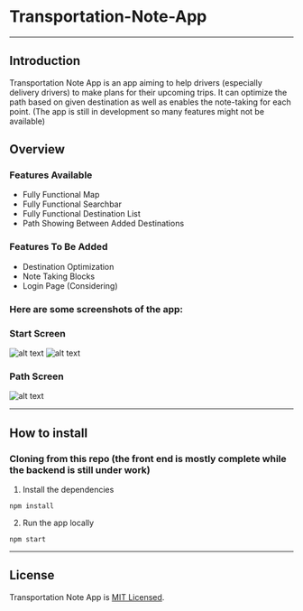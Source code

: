 # Transportation-Note-App
___
## Introduction
Transportation Note App is an app aiming to help drivers (especially delivery drivers) to make plans for their upcoming trips. 
It can optimize the path based on given destination as well as enables the note-taking for each point.
(The app is still in development so many features might not be available)
## Overview

### Features Available
* Fully Functional Map
* Fully Functional Searchbar
* Fully Functional Destination List
* Path Showing Between Added Destinations

### Features To Be Added
* Destination Optimization
* Note Taking Blocks
* Login Page (Considering)

### Here are some screenshots of the app:

### Start Screen 
![alt text](https://github.com/khoakazy12345/Transportation-Note-App/blob/master/my-app/ScreenShots/StartScreen1.PNG)
![alt text](https://github.com/khoakazy12345/Transportation-Note-App/blob/master/my-app/ScreenShots/StartScreen2.PNG)

### Path Screen 
![alt text](https://github.com/khoakazy12345/Transportation-Note-App/blob/master/my-app/ScreenShots/PathScreen.PNG)

___
## How to install
### Cloning from this repo (the front end is mostly complete while the backend is still under work)
1) Install the dependencies
```terminal
npm install
```
2) Run the app locally
```terminal
npm start
```

___
## License
Transportation Note App is [MIT Licensed](https://github.com/miamicourseproject/gomokuAI/blob/master/LICENSE).
